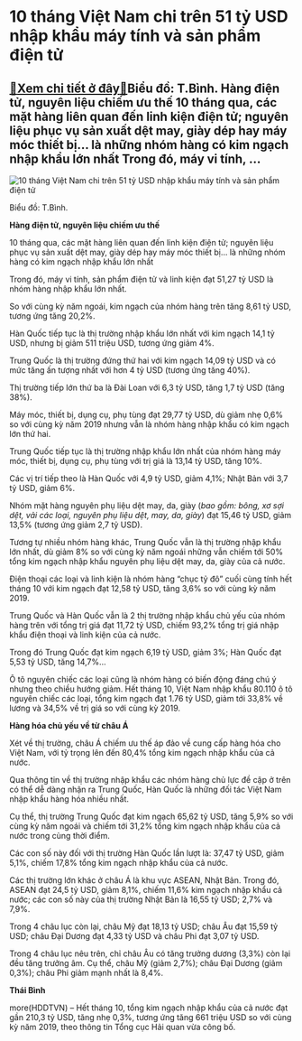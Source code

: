 10 tháng Việt Nam chi trên 51 tỷ USD nhập khẩu máy tính và sản phẩm điện tử
===========================================================================

[:gift:Xem chi tiết ở đây:gift:](https://hddtvn.com/10-thang-viet-nam-chi-tren-51-ty-usd-nhap-khau-may-tinh-va-san-pham-dien-tu/)Biểu đồ: T.Bình. Hàng điện tử, nguyên liệu chiếm ưu thế 10 tháng qua, các mặt hàng liên quan đến linh kiện điện tử; nguyên liệu phục vụ sản xuất dệt may, giày dép hay máy móc thiết bị… là những nhóm hàng có kim ngạch nhập khẩu lớn nhất Trong đó, máy vi tính, …
--------------------------------------------------------------------------------------------------------------------------------------------------------------------------------------------------------------------------------------------------------------------





![10 tháng Việt Nam chi trên 51 tỷ USD nhập khẩu máy tính và sản phẩm điện tử](https://hddtvn.com/wp-content/uploads/2021/01/2019_TY-trYng-nhYp-khYu-theo-chau-lYc-tinh.jpg "10 tháng Việt Nam chi trên 51 tỷ USD nhập khẩu máy tính và sản phẩm điện tử")


Biểu đồ: T.Bình.



**Hàng điện tử, nguyên liệu chiếm ưu thế**


10 tháng qua, các mặt hàng liên quan đến linh kiện điện tử; nguyên liệu phục vụ sản xuất dệt may, giày dép hay máy móc thiết bị… là những nhóm hàng có kim ngạch nhập khẩu lớn nhất


Trong đó, máy vi tính, sản phẩm điện tử và linh kiện đạt 51,27 tỷ USD là nhóm hàng nhập khẩu lớn nhất.


So với cùng kỳ năm ngoái, kim ngạch của nhóm hàng trên tăng 8,61 tỷ USD, tương ứng tăng 20,2%.


Hàn Quốc tiếp tục là thị trường nhập khẩu lớn nhất với kim ngạch 14,1 tỷ USD, nhưng bị giảm 511 triệu USD, tương ứng giảm 4%.


Trung Quốc là thị trường đứng thứ hai với kim ngạch 14,09 tỷ USD và có mức tăng ấn tượng nhất với hơn 4 tỷ USD (tương ứng tăng 40%).


Thị trường tiếp lớn thứ ba là Đài Loan với 6,3 tỷ USD, tăng 1,7 tỷ USD (tăng 38%).


Máy móc, thiết bị, dụng cụ, phụ tùng đạt 29,77 tỷ USD, dù giảm nhẹ 0,6% so với cùng kỳ năm 2019 nhưng vẫn là nhóm hàng nhập khẩu có kim ngạch lớn thứ hai.


Trung Quốc tiếp tục là thị trường nhập khẩu lớn nhất của nhóm hàng máy móc, thiết bị, dụng cụ, phụ tùng với trị giá là 13,14 tỷ USD, tăng 10%.


Các vị trí tiếp theo là Hàn Quốc với 4,9 tỷ USD, giảm 4,1%; Nhật Bản với 3,7 tỷ USD, giảm 6%.


Nhóm mặt hàng nguyên phụ liệu dệt may, da, giày (*bao gồm: bông, xơ sợi dệt, vải các loại, nguyên phụ liệu dệt, may, da, giày*) đạt 15,46 tỷ USD, giảm 13,5% (tương ứng giảm 2,7 tỷ USD).


Tương tự nhiều nhóm hàng khác, Trung Quốc vẫn là thị trường nhập khẩu lớn nhất, dù giảm 8% so với cùng kỳ năm ngoái những vẫn chiếm tới 50% tổng kim ngạch nhập khẩu nguyên phụ liệu dệt may, da, giày của cả nước.


Điện thoại các loại và linh kiện là nhóm hàng “chục tỷ đô” cuối cùng tính hết tháng 10 với kim ngạch đạt 12,58 tỷ USD, tăng 3,6% so với cùng kỳ năm 2019.


Trung Quốc và Hàn Quốc vẫn là 2 thị trường nhập khẩu chủ yếu của nhóm hàng trên với tổng trị giá đạt 11,72 tỷ USD, chiếm 93,2% tổng trị giá nhập khẩu điện thoại và linh kiện của cả nước.


Trong đó Trung Quốc đạt kim ngạch 6,19 tỷ USD, giảm 3%; Hàn Quốc đạt 5,53 tỷ USD, tăng 14,7%…


Ô tô nguyên chiếc các loại cũng là nhóm hàng có biến động đáng chú ý nhưng theo chiều hướng giảm. Hết tháng 10, Việt Nam nhập khẩu 80.110 ô tô nguyên chiếc các loại, tổng kim ngạch đạt 1.76 tỷ USD, giảm tới 33,8% về lương và 34,5% về trị giá so với cùng kỳ 2019.


**Hàng hóa chủ yếu về từ châu Á**


Xét về thị trường, châu Á chiếm ưu thế áp đảo về cung cấp hàng hóa cho Việt Nam, với tỷ trọng lên đến 80,4% tổng kim ngạch nhập khẩu của cả nước.


Qua thông tin về thị trường nhập khẩu các nhóm hàng chủ lực đề cập ở trên có thể dễ dàng nhận ra Trung Quốc, Hàn Quốc là những đối tác Việt Nam nhập khẩu hàng hóa nhiều nhất.


Cụ thể, thị trường Trung Quốc đạt kim ngạch 65,62 tỷ USD, tăng 5,9% so với cùng kỳ năm ngoái và chiếm tới 31,2% tổng kim ngạch nhập khẩu của cả nước trong cùng thời điểm.


Các con số này đối với thị trường Hàn Quốc lần lượt là: 37,47 tỷ USD, giảm 5,1%, chiếm 17,8% tổng kim ngạch nhập khẩu của cả nước.


Các thị trường lớn khác ở châu Á là khu vực ASEAN, Nhật Bản. Trong đó, ASEAN đạt 24,5 tỷ USD, giảm 8,1%, chiếm 11,6% kim ngạch nhập khẩu cả nước; các con số này của thị trường Nhật Bản là 16,55 tỷ USD; 2,7% và 7,9%.


Trong 4 châu lục còn lại, châu Mỹ đạt 18,13 tỷ USD; châu Âu đạt 15,59 tỷ USD; châu Đại Dương đạt 4,33 tỷ USD và châu Phi đạt 3,07 tỷ USD.


Trong 4 châu lục nêu trên, chỉ châu Âu có tăng trưởng dương (3,3%) còn lại đều tăng trưởng âm. Cụ thể, châu Mỹ (giảm 2,7%); châu Đại Dương (giảm 0,3%); châu Phi giảm mạnh nhất là 8,4%.




**Thái Bình**



more(HDDTVN) – Hết tháng 10, tổng kim ngạch nhập khẩu của cả nước đạt gần 210,3 tỷ USD, tăng nhẹ 0,3%, tương ứng tăng 661 triệu USD so với cùng kỳ năm 2019, theo thông tin Tổng cục Hải quan vừa công bố.

